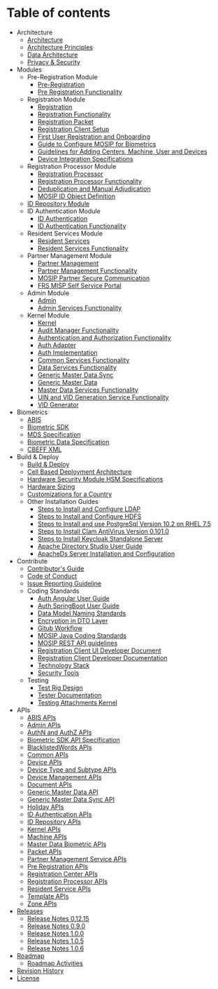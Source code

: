 # Table of contents

* Architecture
	* [Architecture](Architecture.md)
	* [Architecture Principles](Architecture-Principles.md)
	* [Data Architecture](Data-Architecture.md)
	* [Privacy & Security](Privacy-and-Security.md)	
* Modules
	* Pre-Registration Module	
		* [Pre-Registration](Pre-Registration.md)
		* [Pre Registration Functionality](Pre-Registration-Functionality.md)
	* Registration Module
		* [Registration](Registration-Client.md)
		* [Registration Functionality](Registration-Functionality.md)
		* [Registration Packet](Registration-Packet.md)
		* [Registration Client Setup](Registration-Client-Setup.md)
		* [First User Registration and Onboarding](First-User-Registration-and-Onboarding.md)
		* [Guide to Configure MOSIP for Biometrics](Guide-to-Configure-MOSIP-for-Biometrics.md)
		* [Guidelines for Adding Centers, Machine, User and Devices](Guidelines-for-Adding-Centers,-Machine,-User-and-Devices.md)
		* [Device Integration Specifications](Device-Integration-Specifications.md)  
	* Registration Processor Module	
		* [Registration Processor](Registration-Processor.md)
		* [Registration Processor Functionality](Registration-Processor-Functionality.md)
		* [Deduplication and Manual Adjudication](Deduplication-and-Manual-Adjudication.md)
		* [MOSIP ID Object Definition](MOSIP-ID-Object-Definition.md)
	* [ID Repository Module](ID-Repository.md)
	* ID Authentication	Module
		* [ID Authentication](ID-Authentication.md)
		* [ID Authentication Functionality](ID-Authentication-Functionality.md)
	* Resident Services	Module
		* [Resident Services](Resident-Services.md)
		* [Resident Services Functionality](Resident-Services-Functionality.md)
	* Partner Management Module
		* [Partner Management](Partner-Management.md)
		* [Partner Management Functionality](Partner-Management-Functionality.md)
		* [MOSIP Partner Secure Communication](MOSIP-Partner-Secure-Communication.md)
		* [FRS MISP Self Service Portal](FRS-MISP-Self-Service-Portal.md) 
	* Admin Module
		* [Admin](Admin.md)
		* [Admin Services Functionality](Admin-Services-Functionality.md)
	* Kernel Module
		* [Kernel](Kernel.md)
		* [Audit Manager Functionality](Audit-Manager-Functionality.md)
		* [Authentication and Authorization Functionality](Authentication-and-Authorization-Functionality.md)
		* [Auth Adapter](Auth-Adapter.md)
		* [Auth Implementation](Auth-Implementation.md)  	
		* [Common Services Functionality](Common-Services-Functionality.md)
		* [Data Services Functionality](Data-Services-Functionality.md)
		* [Generic Master Data Sync](Generic-Master-Data-Sync.md)
		* [Generic Master Data](Generic-Master-Data.md)
		* [Master Data Services Functionality](Master-Data-Services-Functionality.md)
		* [UIN and VID Generation Service Functionality](UIN-and-VID-Generation-Service-Functionality.md)
		* [VID Generator](VID-Generator.md)
* Biometrics 
	* [ABIS](Automated-Biometric-Identification-System-ABIS.md)
	* [Biometric SDK](Biometric-SDK.md)
	* [MDS Specification](MOSIP-Device-Service-Specification.md)
	* [Biometric Data Specification](Biometric-Data-Specification.md)
    * [CBEFF XML](CBEFF-XML.md)
* Build & Deploy
	* [Build & Deploy](Build-and-Deploy.md)
	* [Cell Based Deployment Architecture](Cell-Based-Deployment-Architecture.md)
	* [Hardware Security Module HSM Specifications](Hardware-Security-Module-HSM-Specifications.md)
	* [Hardware Sizing](Hardware-Sizing.md)
	* [Customizations for a Country](Customisations-for-a-Country.md)
	* Other Installation Guides
		* [Steps to Install and Configure LDAP](Steps-to-Install-and-Configure-LDAP.md)
		* [Steps to Install and Configure HDFS](Steps-to-Install-and-Configure-HDFS.md)
		* [Steps to Install and use PostgreSql Version 10.2 on RHEL 7.5](Steps-to-Install-and-use-PostgreSql-Version-10.2-on-RHEL-7.5.md)
		* [Steps to Install Clam AntiVirus Version 0.101.0](Steps-to-Install-Clam-AntiVirus-Version-0.101.0.md)
		* [Steps to Install Keycloak Standalone Server](Steps-to-Install-Keycloak-Standalone-Server.md)
		* [Apache Directory Studio User Guide](Apache-Directory-Studio-User-Guide.md)
		* [ApacheDs Server Installation and Configuration](ApacheDs-Server-Installation-and-Configuration.md)
* Contribute
	* [Contributor's Guide](Contributor-Guide.md)
	* [Code of Conduct](Code-of-Conduct.md)
	* [Issue Reporting Guideline](Issue-Reporting-Guideline.md)
	* Coding Standards
		* [Auth Angular User Guide](Auth-Angular-User-Guide.md)
		* [Auth SpringBoot User Guide](Auth-SpringBoot-User-Guide.md)
		* [Data Model Naming Standards](Data-Model-Naming-Standards.md)
		* [Encryption in DTO Layer](Encryption-in-DTO-Layer.md)
		* [Gitub Workflow](Github-Workflow.md)
		* [MOSIP Java Coding Standards](MOSIP-Java-Coding-Standards.md)
		* [MOSIP REST API guidelines](MOSIP-REST-API-guidelines.md)
		* [Registration Client UI Developer Document](Registration-Client-UI-Developer-Document.md)
		* [Registration Client Developer Documentation](Registration-Client-Developer-Documentation.md)
		* [Technology Stack](Technology-Stack.md)
		* [Security Tools](Security-Tools.md)
	* Testing
		* [Test Rig Design](Test-Rig-Design.md)
		* [Tester Documentation](Tester-Documentation.md)
		* [Testing Attachments   Kernel](Testing-Attachments---Kernel.md)
* APIs
	* [ABIS APIs](ABIS-APIs.md)
	* [Admin APIs](Admin-APIs.md)
	* [AuthN and AuthZ APIs](AuthN-and-AuthZ-APIs.md)
	* [Biometric SDK API Specification](Biometric-SDK-API-Specification.md)
	* [BlacklistedWords APIs](BlacklistedWords-APIs.md)
	* [Common APIs](Common-APIs.md)
	* [Device APIs](Device-APIs.md)
	* [Device Type and Subtype APIs](Device-Type-and-Subtype-APIs.md)
	* [Device Management APIs](Device-Management-APIs.md)
	* [Document APIs](Document-APIs.md)
    * [Generic Master Data API](Generic-Master-Data-API.md)
    * [Generic Master Data Sync API](Generic-Master-Data-Sync-API.md)
	* [Holiday APIs](Holiday-APIs.md)
	* [ID Authentication APIs](ID-Authentication-APIs.md)
	* [ID Repository APIs](ID-Repository-APIs.md)
	* [Kernel APIs](Kernel-APIs.md)
	* [Machine APIs](Machine-APIs.md)
	* [Master Data Biometric APIs](Master-Data-Biometric-APIs.md)
	* [Packet APIs](Packet-APIs.md)
	* [Partner Management Service APIs](Partner-Management-Service-APIs.md)
	* [Pre Registration APIs](Pre-Registration-APIs.md)
	* [Registration Center APIs](Registration-Center-APIs.md)
	* [Registration Processor APIs](Registration-Processor-APIs.md)
	* [Resident Service APIs](Resident-Service-APIs.md)
	* [Template APIs](Template-APIs.md)
	* [Zone APIs](Zone-APIs.md)
* [Releases](MOSIP-Releases.md)
	* [Release Notes 0.12.15](Release-Notes-0.12.15.md)
    * [Release Notes 0.9.0](Release-Notes-0.9.0.md)
    * [Release Notes 1.0.0](Release-Notes-1.0.0.md)
    * [Release Notes 1.0.5](Release-Notes-1.0.5.md)
    * [Release Notes 1.0.6](Release-Notes-1.0.6.md)
* [Roadmap](Roadmap.md)
	* [Roadmap Activities](Roadmap-Activities.md)
* [Revision History](Revision-History.md)
* [License](License.md)
